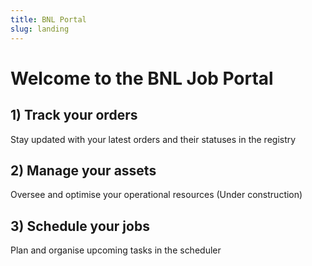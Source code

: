 ```yaml
---
title: BNL Portal
slug: landing
---
```


# Welcome to the BNL Job Portal

## 1) Track your orders

Stay updated with your latest orders and their statuses in the registry

## 2) Manage your assets

Oversee and optimise your operational resources (Under construction)

## 3) Schedule your jobs

Plan and organise upcoming tasks in the scheduler
